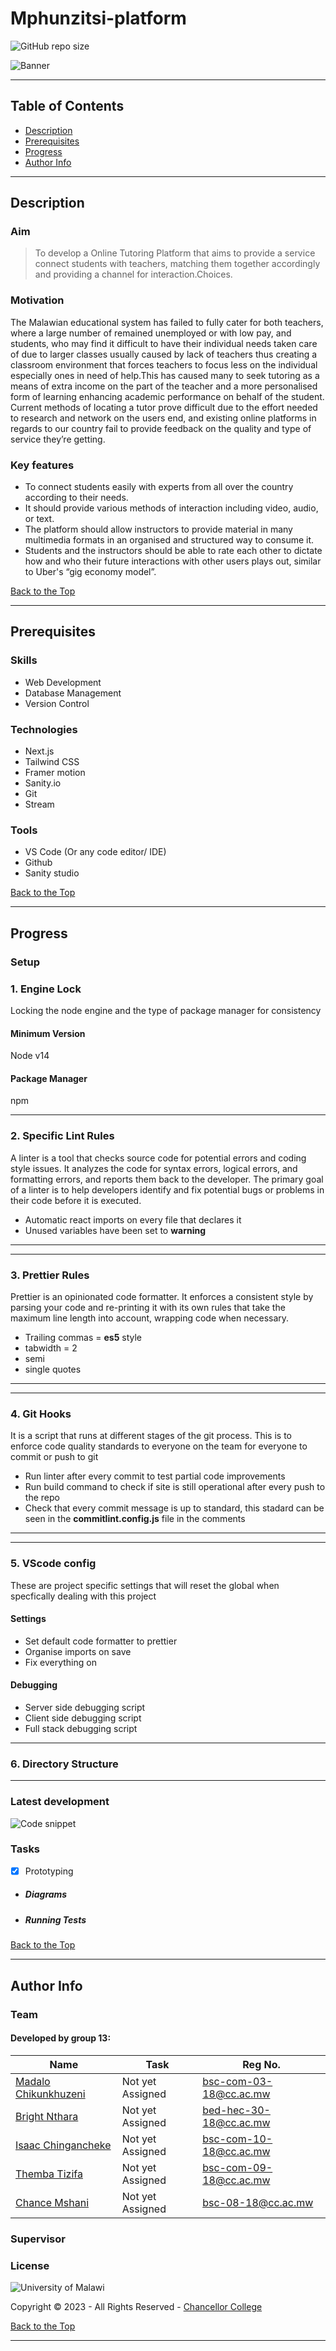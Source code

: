 # Mphunzitsi-platform

![GitHub repo size]()

![Banner](Logo.png)

---

## **Table of Contents**

- [Description](#description)
- [Prerequisites](#prerequisites)
- [Progress](#progress)
- [Author Info](#author-info)

---

## Description

### Aim

> To develop a Online Tutoring Platform that aims to provide a service connect students with teachers, matching them together accordingly and providing a channel for interaction.Choices.

### Motivation

The Malawian educational system has failed to fully cater for both teachers, where a large number of remained unemployed or with low pay, and students, who may find it difficult to have their individual needs taken care of due to larger classes usually caused by lack of teachers thus creating a classroom environment that forces teachers to focus less on the individual especially ones in need of help.This has caused many to seek tutoring as a means of extra income on the part of the teacher and a more personalised form of learning enhancing academic performance on behalf of the student. Current methods of locating a tutor prove difficult due to the effort needed to research and network on the users end, and existing online platforms in regards to our country fail to provide feedback on the quality and type of service they’re getting.

### Key features

- To connect students easily with experts from all over the country according to their needs.
- It should provide various methods of interaction including video, audio, or text.
- The platform should allow instructors to provide material in many multimedia formats in an organised and structured way to consume it.
- Students and the instructors should be able to rate each other to dictate how and who their future interactions with other users plays out, similar to Uber's “gig economy model”.

[Back to the Top](#mphunzitsi-platform)

---

## Prerequisites

### Skills

- Web Development
- Database Management
- Version Control

### Technologies

- Next.js
- Tailwind CSS
- Framer motion
- Sanity.io
- Git
- Stream

### Tools

- VS Code (Or any code editor/ IDE)
- Github
- Sanity studio

[Back to the Top](#mphunzitsi-platform)

---

## Progress

### Setup

### 1. Engine Lock

Locking the node engine and the type of package manager for consistency

#### Minimum Version

Node v14

#### Package Manager

npm

---

### 2. Specific Lint Rules

A linter is a tool that checks source code for potential errors and coding style issues. It analyzes the code for syntax errors, logical errors, and formatting errors, and reports them back to the developer. The primary goal of a linter is to help developers identify and fix potential bugs or problems in their code before it is executed.

- Automatic react imports on every file that declares it
- Unused variables have been set to **warning**

---

---

### 3. Prettier Rules

Prettier is an opinionated code formatter. It enforces a consistent style by parsing your code and re-printing it with its own rules that take the maximum line length into account, wrapping code when necessary.

- Trailing commas = **es5** style
- tabwidth = 2
- semi
- single quotes

---

---

### 4. Git Hooks

It is a script that runs at different stages of the git process. This is to enforce code quality standards to everyone on the team for everyone to commit or push to git

- Run linter after every commit to test partial code improvements
- Run build command to check if site is still operational after every push to the repo
- Check that every commit message is up to standard, this stadard can be seen in the **commitlint.config.js** file in the comments

---

---

### 5. VScode config

These are project specific settings that will reset the global when specfically dealing with this project

#### Settings

- Set default code formatter to prettier
- Organise imports on save
- Fix everything on

#### Debugging

- Server side debugging script
- Client side debugging script
- Full stack debugging script

---

### 6. Directory Structure

---

### Latest development

![Code snippet](carbon.png)

### Tasks

- [x] Prototyping
- ##### Diagrams
- ##### Running Tests

[Back to the Top](#mphunzitsi-platform)

---

## Author Info

### Team

#### **Developed by group 13:**

| Name                                                        | Task             | Reg No.                |
| ----------------------------------------------------------- | ---------------- | ---------------------- |
| [Madalo Chikunkhuzeni](bsc-com-03-18@cc.ac.mw 'Email link') | Not yet Assigned | bsc-com-03-18@cc.ac.mw |
| [Bright Nthara](bed-hec-30-18@cc.ac.mw 'Email link')        | Not yet Assigned | bed-hec-30-18@cc.ac.mw |
| [Isaac Chingancheke](bsc-com-10-18@cc.ac.mw 'Email link')   | Not yet Assigned | bsc-com-10-18@cc.ac.mw |
| [Themba Tizifa](bsc-com-09-18@cc.ac.mw 'Email link')        | Not yet Assigned | bsc-com-09-18@cc.ac.mw |
| [Chance Mshani](bsc-08-18@cc.ac.mw 'Email link')            | Not yet Assigned | bsc-08-18@cc.ac.mw     |

### Supervisor

### License

![University of Malawi](UNIMA-Logo.png)

Copyright © 2023 - All Rights Reserved - [Chancellor College](https://www.unima.ac.mw/ 'Page Link')

[Back to the Top](#mphunzitsi-platform)

---
